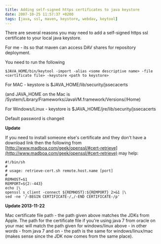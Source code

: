 ```yaml
---
title: Adding self-signed https certificates to java keystore
date: 2007-10-25 11:57:37 +0200
tags: [java, ssl, maven, keystore, webdav, keytool]
---
```


There are several reasons you may need to add a self-signed https ssl certificate to your local java keystore.

For me - its so that maven can access DAV shares for repository deployment.

You need to run the following

    $JAVA_HOME/bin/keytool -import -alias <some descriptive name> -file <certificate file> -keystore <path to keystore>

For MAC - keystore is $JAVA_HOME/lib/security/jssecacerts

(and JAVA_HOME on the Mac is /System/Library/Frameworks/JavaVM.framework/Versions/<your version>/Home)

For Windows/Linux - keystore is $JAVA_HOME/jre/lib/security/jssecacerts

Default password is changeit

**Update**

If you need to install someone else's certificate and they don't have a download link then the following from [http://www.madboa.com/geek/openssl/#cert-retrieve](http://www.madboa.com/geek/openssl/#cert-retrieve) may help:

    #!/bin/sh
    #
    # usage: retrieve-cert.sh remote.host.name [port]
    #
    REMHOST=$1
    REMPORT=${2:-443}
    echo |\
    openssl s_client -connect ${REMHOST}:${REMPORT} 2>&1 |\
    sed -ne '/-BEGIN CERTIFICATE-/,/-END CERTIFICATE-/p'

**Update 2013-11-22**

Mac certificate file path - the path given above matches the JDKs from Apple. The path for the certificate file if you're using java 7 from oracle on your mac will match the path given for windows/linux above - in other words - from java 7 and on - the path is the same for windows/linux/mac (makes sense since the JDK now comes from the same place).
